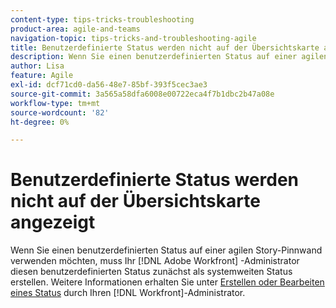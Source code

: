 ```yaml
---
content-type: tips-tricks-troubleshooting
product-area: agile-and-teams
navigation-topic: tips-tricks-and-troubleshooting-agile
title: Benutzerdefinierte Status werden nicht auf der Übersichtskarte angezeigt
description: Wenn Sie einen benutzerdefinierten Status auf einer agilen Story-Pinnwand verwenden möchten, muss Ihr [!DNL Adobe Workfront] Administrator diesen benutzerdefinierten Status zunächst als systemweiten Status erstellen.
author: Lisa
feature: Agile
exl-id: dcf71cd0-da56-48e7-85bf-393f5cec3ae3
source-git-commit: 3a565a58dfa6008e00722eca4f7b1dbc2b47a08e
workflow-type: tm+mt
source-wordcount: '82'
ht-degree: 0%

---
```


# Benutzerdefinierte Status werden nicht auf der Übersichtskarte angezeigt

Wenn Sie einen benutzerdefinierten Status auf einer agilen Story-Pinnwand verwenden möchten, muss Ihr [!DNL Adobe Workfront] -Administrator diesen benutzerdefinierten Status zunächst als systemweiten Status erstellen. Weitere Informationen erhalten Sie unter [Erstellen oder Bearbeiten eines Status](../../administration-and-setup/customize-workfront/creating-custom-status-and-priority-labels/create-or-edit-a-status.md) durch Ihren [!DNL Workfront]-Administrator.
